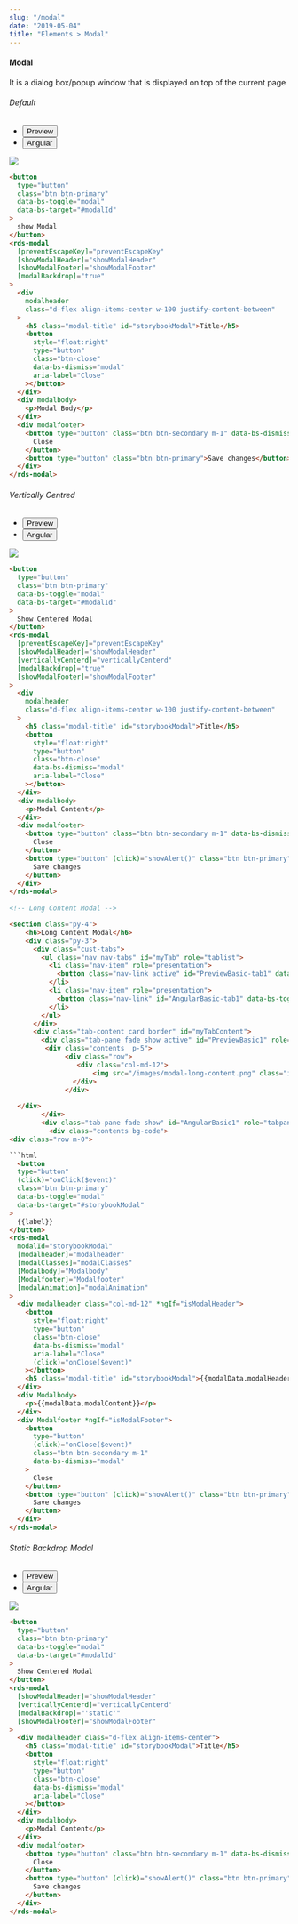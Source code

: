 ```yaml
---
slug: "/modal"
date: "2019-05-04"
title: "Elements > Modal"
---
```

<!-- CSS only -->
<link href="https://cdn.jsdelivr.net/npm/bootstrap@5.1.3/dist/css/bootstrap.min.css" rel="stylesheet" integrity="sha384-1BmE4kWBq78iYhFldvKuhfTAU6auU8tT94WrHftjDbrCEXSU1oBoqyl2QvZ6jIW3" crossorigin="anonymous">
<link rel="stylesheet" href="../assets/css/style-elements.css">

  
 

<link rel="stylesheet" href="../assets/css/main.css">

#### Modal
  
<p class="">It is a dialog box/popup window that is displayed on top of the current page</p>

<section class="py-4">
    <h6>Default</h6>
    <div class="py-3">
      <div class="cust-tabs">
        <ul class="nav nav-tabs" id="myTab" role="tablist">
          <li class="nav-item" role="presentation">
            <button class="nav-link active" id="PreviewBasic-tab" data-bs-toggle="tab" data-bs-target="#PreviewBasic" type="button" role="tab" aria-controls="PreviewBasic" aria-selected="true">Preview </button>
          </li>
          <li class="nav-item" role="presentation">
            <button class="nav-link" id="AngularBasic-tab" data-bs-toggle="tab" data-bs-target="#AngularBasic" type="button" role="tab" aria-controls="AngularBasic" aria-selec0ted="false"><i class="bi bi-code-slash" style="font-size:1.0rem"></i>Angular</button>
          </li>
        </ul>
      </div>
      <div class="tab-content card border" id="myTabContent">
        <div class="tab-pane fade show active" id="PreviewBasic" role="tabpanel" aria-labelledby="PreviewBasic-tab">
         <div class="contents  p-5">
              <div class="row">
               <div class="col-md-12">
                  <img src="/images/modal-default.png" class="img-fluid w-100">
               </div>               
              </div>
                       
  </div>
        </div>
        <div class="tab-pane fade show" id="AngularBasic" role="tabpanel" aria-labelledby="AngularBasic-tab">
          <div class="contents bg-code">
<div class="row m-0">

```html
<button
  type="button"
  class="btn btn-primary"
  data-bs-toggle="modal"
  data-bs-target="#modalId"
>
  show Modal
</button>
<rds-modal
  [preventEscapeKey]="preventEscapeKey"
  [showModalHeader]="showModalHeader"
  [showModalFooter]="showModalFooter"
  [modalBackdrop]="true"
>
  <div
    modalheader
    class="d-flex align-items-center w-100 justify-content-between"
  >
    <h5 class="modal-title" id="storybookModal">Title</h5>
    <button
      style="float:right"
      type="button"
      class="btn-close"
      data-bs-dismiss="modal"
      aria-label="Close"
    ></button>
  </div>
  <div modalbody>
    <p>Modal Body</p>
  </div>
  <div modalfooter>
    <button type="button" class="btn btn-secondary m-1" data-bs-dismiss="modal">
      Close
    </button>
    <button type="button" class="btn btn-primary">Save changes</button>
  </div>
</rds-modal>
```
</div>
</div>
  </div>
        </div>
      </div>
    </div>
  </section>

<!-- Verticall centred -->

  <section class="py-4">
    <h6>Vertically Centred</h6>
    <div class="py-3">
      <div class="cust-tabs">
        <ul class="nav nav-tabs" id="myTab" role="tablist">
          <li class="nav-item" role="presentation">
            <button class="nav-link active" id="PreviewBasic-tab" data-bs-toggle="tab" data-bs-target="#PreviewBasic" type="button" role="tab" aria-controls="PreviewBasic" aria-selected="true">Preview </button>
          </li>
          <li class="nav-item" role="presentation">
            <button class="nav-link" id="AngularBasic-tab" data-bs-toggle="tab" data-bs-target="#AngularBasic" type="button" role="tab" aria-controls="AngularBasic" aria-selec0ted="false"><i class="bi bi-code-slash" style="font-size:1.0rem"></i>Angular</button>
          </li>
        </ul>
      </div>
      <div class="tab-content card border" id="myTabContent">
        <div class="tab-pane fade show active" id="PreviewBasic" role="tabpanel" aria-labelledby="PreviewBasic-tab">
         <div class="contents  p-5">
              <div class="row">
               <div class="col-md-12">
                  <img src="/images/modal-vertically-centred.png" class="img-fluid w-100">
               </div>               
              </div>
                       
  </div>
        </div>
        <div class="tab-pane fade show" id="AngularBasic" role="tabpanel" aria-labelledby="AngularBasic-tab">
          <div class="contents bg-code">
<div class="row m-0">

```html
<button
  type="button"
  class="btn btn-primary"
  data-bs-toggle="modal"
  data-bs-target="#modalId"
>
  Show Centered Modal
</button>
<rds-modal
  [preventEscapeKey]="preventEscapeKey"
  [showModalHeader]="showModalHeader"
  [verticallyCenterd]="verticallyCenterd"
  [modalBackdrop]="true"
  [showModalFooter]="showModalFooter"
>
  <div
    modalheader
    class="d-flex align-items-center w-100 justify-content-between"
  >
    <h5 class="modal-title" id="storybookModal">Title</h5>
    <button
      style="float:right"
      type="button"
      class="btn-close"
      data-bs-dismiss="modal"
      aria-label="Close"
    ></button>
  </div>
  <div modalbody>
    <p>Modal Content</p>
  </div>
  <div modalfooter>
    <button type="button" class="btn btn-secondary m-1" data-bs-dismiss="modal">
      Close
    </button>
    <button type="button" (click)="showAlert()" class="btn btn-primary">
      Save changes
    </button>
  </div>
</rds-modal>
   
<!-- Long Content Modal -->

<section class="py-4">
    <h6>Long Content Modal</h6>
    <div class="py-3">
      <div class="cust-tabs">
        <ul class="nav nav-tabs" id="myTab" role="tablist">
          <li class="nav-item" role="presentation">
            <button class="nav-link active" id="PreviewBasic-tab1" data-bs-toggle="tab" data-bs-target="#PreviewBasic1" type="button" role="tab" aria-controls="PreviewBasic" aria-selected="true">Preview </button>
          </li>
          <li class="nav-item" role="presentation">
            <button class="nav-link" id="AngularBasic-tab1" data-bs-toggle="tab" data-bs-target="#AngularBasic1" type="button" role="tab" aria-controls="AngularBasic" aria-selec0ted="false"><i class="bi bi-code-slash" style="font-size:1.0rem"></i>Angular</button>
          </li>
        </ul>
      </div>
      <div class="tab-content card border" id="myTabContent">
        <div class="tab-pane fade show active" id="PreviewBasic1" role="tabpanel" aria-labelledby="PreviewBasic-tab1">
         <div class="contents  p-5">
              <div class="row">
                 <div class="col-md-12">
                     <img src="/images/modal-long-content.png" class="img-fuild w-50">
                </div>              
              </div>
                       
  </div>
        </div>
        <div class="tab-pane fade show" id="AngularBasic1" role="tabpanel" aria-labelledby="AngularBasic-tab1">
          <div class="contents bg-code">
<div class="row m-0">

```html
  <button
  type="button"
  (click)="onClick($event)"
  class="btn btn-primary"
  data-bs-toggle="modal"
  data-bs-target="#storybookModal"
>
  {{label}}
</button>
<rds-modal
  modalId="storybookModal"
  [modalheader]="modalheader"
  [modalClasses]="modalClasses"
  [Modalbody]="Modalbody"
  [Modalfooter]="Modalfooter"
  [modalAnimation]="modalAnimation"
>
  <div modalheader class="col-md-12" *ngIf="isModalHeader">
    <button
      style="float:right"
      type="button"
      class="btn-close"
      data-bs-dismiss="modal"
      aria-label="Close"
      (click)="onClose($event)"
    ></button>
    <h5 class="modal-title" id="storybookModal">{{modalData.modalHeader}}</h5>
  </div>
  <div Modalbody>
    <p>{{modalData.modalContent}}</p>
  </div>
  <div Modalfooter *ngIf="isModalFooter">
    <button
      type="button"
      (click)="onClose($event)"
      class="btn btn-secondary m-1"
      data-bs-dismiss="modal"
    >
      Close
    </button>
    <button type="button" (click)="showAlert()" class="btn btn-primary">
      Save changes
    </button>
  </div>
</rds-modal>
```
</div>
</div>
  </div>
        </div>
      </div>
    </div>
  </section>

<!-- Static Backdrop Modal -->

<section class="py-4">
    <h6>Static Backdrop Modal</h6>
    <div class="py-3">
      <div class="cust-tabs">
        <ul class="nav nav-tabs" id="myTab" role="tablist">
          <li class="nav-item" role="presentation">
            <button class="nav-link active" id="PreviewVertical-tab2" data-bs-toggle="tab" data-bs-target="#PreviewVertical" type="button" role="tab" aria-controls="PreviewVertical" aria-selected="true">Preview </button>
          </li>
          <li class="nav-item" role="presentation">
            <button class="nav-link" id="AngularVertical-tab2" data-bs-toggle="tab" data-bs-target="#AngularVertical" type="button" role="tab" aria-controls="AngularVertical" aria-selec0ted="false"><i class="bi bi-code-slash" style="font-size:1.0rem"></i>Angular</button>
          </li>
        </ul>
      </div>
      <div class="tab-content card border" id="myTabContent">
        <div class="tab-pane fade show active" id="PreviewVertical" role="tabpanel" aria-labelledby="PreviewVertical-tab2">
         <div class="contents  p-5">
              <div class="row">
               <div class="col-md-12">
                  <img src="/images/modal-vertically-aligned.png" class="img-fuild w-50">
               </div>               
              </div>
                       
  </div>
        </div>
        <div class="tab-pane fade show" id="AngularVertical" role="tabpanel" aria-labelledby="AngularVertical-tab2">
          <div class="contents bg-code">
<div class="row m-0">

```html
<button
  type="button"
  class="btn btn-primary"
  data-bs-toggle="modal"
  data-bs-target="#modalId"
>
  Show Centered Modal
</button>
<rds-modal
  [showModalHeader]="showModalHeader"
  [verticallyCenterd]="verticallyCenterd"
  [modalBackdrop]="'static'"
  [showModalFooter]="showModalFooter"
>
  <div modalheader class="d-flex align-items-center">
    <h5 class="modal-title" id="storybookModal">Title</h5>
    <button
      style="float:right"
      type="button"
      class="btn-close"
      data-bs-dismiss="modal"
      aria-label="Close"
    ></button>
  </div>
  <div modalbody>
    <p>Modal Content</p>
  </div>
  <div modalfooter>
    <button type="button" class="btn btn-secondary m-1" data-bs-dismiss="modal">
      Close
    </button>
    <button type="button" (click)="showAlert()" class="btn btn-primary">
      Save changes
    </button>
  </div>
</rds-modal>
 
```
</div>
</div>
  </div>
        </div>
      </div>
    </div>
  </section>

  